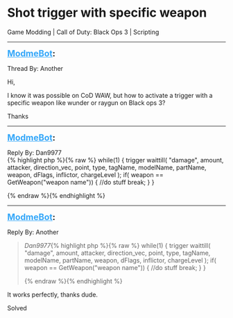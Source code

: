 # Shot trigger with specific weapon
Game Modding | Call of Duty: Black Ops 3 | Scripting

---
<strong style="font-size: 1.4em;"><span style="text-decoration: underline;text-decoration-color: #34a7f9;"><span style="color:#34a7f9;">ModmeBot</span></span>:</strong>

<p>Thread By: Another<br /><p style="text-align:left;">Hi,</p><p style="text-align:left;"></p><p style="text-align:left;">I know it was possible on CoD WAW, but how to activate a trigger with a specific weapon like wunder or raygun on Black ops 3?</p><p style="text-align:left;"></p><p style="text-align:left;">Thanks</p></p>

---
<strong style="font-size: 1.4em;"><span style="text-decoration: underline;text-decoration-color: #34a7f9;"><span style="color:#34a7f9;">ModmeBot</span></span>:</strong>

<p>Reply By: Dan9977<br />{% highlight php %}{% raw %}
while(1)
    {
         trigger waittill( "damage", amount, attacker, direction_vec, point, type, tagName, modelName, partName, weapon, dFlags, inflictor, chargeLevel );
     if( weapon == GetWeapon("weapon name"))
       {
      //do stuff
        break;
        }
      }

{% endraw %}{% endhighlight %}
</p>

---
<strong style="font-size: 1.4em;"><span style="text-decoration: underline;text-decoration-color: #34a7f9;"><span style="color:#34a7f9;">ModmeBot</span></span>:</strong>

<p>Reply By: Another<br /><blockquote><em>Dan9977</em>{% highlight php %}{% raw %}
while(1)
    {
         trigger waittill( "damage", amount, attacker, direction_vec, point, type, tagName, modelName, partName, weapon, dFlags, inflictor, chargeLevel );
     if( weapon == GetWeapon("weapon name"))
       {
      //do stuff
        break;
        }
      }

{% endraw %}{% endhighlight %}
<br /></blockquote><p style="text-align:left;"></p><p style="text-align:left;">It works perfectly, thanks dude.</p><p style="text-align:left;"></p><p style="text-align:left;">Solved</p></p>
